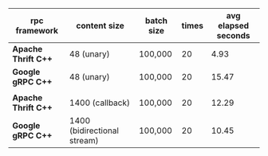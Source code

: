 | **rpc framework**     | **content size**             | **batch size** | **times** | **avg elapsed seconds** |
|-----------------------|------------------------------|----------------|-----------|-------------------------|
| **Apache Thrift C++** | 48 (unary)                   | 100,000        | 20        |  4.93                   |
| **Google gRPC C++**   | 48 (unary)                   | 100,000        | 20        |  15.47                  |
|                       |                              |                |           |                         |
| **Apache Thrift C++** | 1400 (callback)              | 100,000        | 20        |  12.29                  |
| **Google gRPC C++**   | 1400 (bidirectional stream)  | 100,000        | 20        |  10.45                  |
